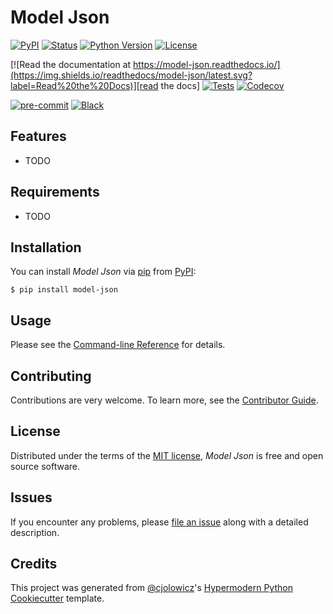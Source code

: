 # Model Json

[![PyPI](https://img.shields.io/pypi/v/model-json.svg)][pypi_]
[![Status](https://img.shields.io/pypi/status/model-json.svg)][status]
[![Python Version](https://img.shields.io/pypi/pyversions/model-json)][python version]
[![License](https://img.shields.io/pypi/l/model-json)][license]

[![Read the documentation at https://model-json.readthedocs.io/](https://img.shields.io/readthedocs/model-json/latest.svg?label=Read%20the%20Docs)][read the docs]
[![Tests](https://github.com/gagan-preet-singh/model-json/workflows/Tests/badge.svg)][tests]
[![Codecov](https://codecov.io/gh/gagan-preet-singh/model-json/branch/main/graph/badge.svg)][codecov]

[![pre-commit](https://img.shields.io/badge/pre--commit-enabled-brightgreen?logo=pre-commit&logoColor=white)][pre-commit]
[![Black](https://img.shields.io/badge/code%20style-black-000000.svg)][black]

[pypi_]: https://pypi.org/project/model-json/
[status]: https://pypi.org/project/model-json/
[python version]: https://pypi.org/project/model-json
[read the docs]: https://model-json.readthedocs.io/
[tests]: https://github.com/gagan-preet-singh/model-json/actions?workflow=Tests
[codecov]: https://app.codecov.io/gh/gagan-preet-singh/model-json
[pre-commit]: https://github.com/pre-commit/pre-commit
[black]: https://github.com/psf/black

## Features

- TODO

## Requirements

- TODO

## Installation

You can install _Model Json_ via [pip] from [PyPI]:

```console
$ pip install model-json
```

## Usage

Please see the [Command-line Reference] for details.

## Contributing

Contributions are very welcome.
To learn more, see the [Contributor Guide].

## License

Distributed under the terms of the [MIT license][license],
_Model Json_ is free and open source software.

## Issues

If you encounter any problems,
please [file an issue] along with a detailed description.

## Credits

This project was generated from [@cjolowicz]'s [Hypermodern Python Cookiecutter] template.

[@cjolowicz]: https://github.com/cjolowicz
[pypi]: https://pypi.org/
[hypermodern python cookiecutter]: https://github.com/cjolowicz/cookiecutter-hypermodern-python
[file an issue]: https://github.com/gagan-preet-singh/model-json/issues
[pip]: https://pip.pypa.io/

<!-- github-only -->

[license]: https://github.com/gagan-preet-singh/model-json/blob/main/LICENSE
[contributor guide]: https://github.com/gagan-preet-singh/model-json/blob/main/CONTRIBUTING.md
[command-line reference]: https://model-json.readthedocs.io/en/latest/usage.html
